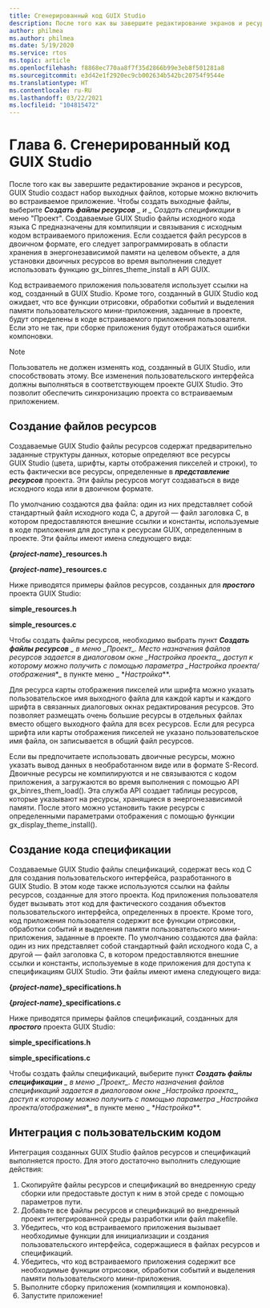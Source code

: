 ```yaml
---
title: Сгенерированный код GUIX Studio
description: После того как вы завершите редактирование экранов и ресурсов, GUIX Studio создаст набор выходных файлов, которые можно включить во встраиваемое приложение.
author: philmea
ms.author: philmea
ms.date: 5/19/2020
ms.service: rtos
ms.topic: article
ms.openlocfilehash: f8868ec770aa8f7f35d2866b99e3eb8f501281a8
ms.sourcegitcommit: e3d42e1f2920ec9cb002634b542bc20754f9544e
ms.translationtype: HT
ms.contentlocale: ru-RU
ms.lasthandoff: 03/22/2021
ms.locfileid: "104815472"
---
```

# <a name="chapter-6-guix-studio-generated-code"></a>Глава 6. Сгенерированный код GUIX Studio

После того как вы завершите редактирование экранов и ресурсов, GUIX Studio создаст набор выходных файлов, которые можно включить во встраиваемое приложение. Чтобы создать выходные файлы, выберите ***Создать файлы ресурсов** _ и _ *_Создать спецификации_** в меню "Проект". Создаваемые GUIX Studio файлы исходного кода языка C предназначены для компиляции и связывания с исходным кодом встраиваемого приложения. Если создается файл ресурсов в двоичном формате, его следует запрограммировать в области хранения в энергонезависимой памяти на целевом объекте, а для установки двоичных ресурсов во время выполнения следует использовать функцию gx_binres_theme_install в API GUIX.

Код встраиваемого приложения пользователя использует ссылки на код, созданный в GUIX Studio. Кроме того, созданный в GUIX Studio код ожидает, что все функции отрисовки, обработки событий и выделения памяти пользовательского мини-приложения, заданные в проекте, будут определены в коде встраиваемого приложения пользователя. Если это не так, при сборке приложения будут отображаться ошибки компоновки.

> [!NOTE]
> Пользователь не должен изменять код, созданный в GUIX Studio, или способствовать этому. Все изменения пользовательского интерфейса должны выполняться в соответствующем проекте GUIX Studio. Это позволит обеспечить синхронизацию проекта со встраиваемым приложением.

## <a name="generating-resource-files"></a>Создание файлов ресурсов

Создаваемые GUIX Studio файлы ресурсов содержат предварительно заданные структуры данных, которые определяют все ресурсы GUIX Studio (цвета, шрифты, карты отображения пикселей и строки), то есть фактически все ресурсы, определенные в ***представление ресурсов*** проекта. Эти файлы ресурсов могут создаваться в виде исходного кода или в двоичном формате.

По умолчанию создаются два файла: один из них представляет собой стандартный файл исходного кода C, а другой — файл заголовка C, в котором предоставляются внешние ссылки и константы, используемые в коде приложения для доступа к ресурсам GUIX, определенным в проекте. Эти файлы имеют имена следующего вида:

**{*project-name*}_resources.h**

**{*project-name*}_resources.c**

Ниже приводятся примеры файлов ресурсов, созданных для ***простого*** проекта GUIX Studio:

**simple_resources.h**

**simple_resources.c**

Чтобы создать файлы ресурсов, необходимо выбрать пункт ***Создать файлы ресурсов** _ в меню _*_Проект_*_. Место назначения файлов ресурсов задается в диалоговом окне _*_Настройка проекта_*_, доступ к которому можно получить с помощью параметра _*_Настройка проекта/отображения_*_ в пункте меню _ *_Настройка_**.

Для ресурса карты отображения пикселей или шрифта можно указать пользовательское имя выходного файла для каждой карты и каждого шрифта в связанных диалоговых окнах редактирования ресурсов. Это позволяет размещать очень большие ресурсы в отдельных файлах вместо общего выходного файла для всех ресурсов. Если для ресурса шрифта или карты отображения пикселей не указано пользовательское имя файла, он записывается в общий файл ресурсов.

Если вы предпочитаете использовать двоичные ресурсы, можно указать вывод данных в необработанном виде или в формате S-Record. Двоичные ресурсы не компилируются и не связываются с кодом приложения, а загружаются во время выполнения с помощью API gx_binres_them_load(). Эта служба API создает таблицы ресурсов, которые указывают на ресурсы, хранящиеся в энергонезависимой памяти. После этого можно установить такие ресурсы с определенными параметрами отображения с помощью функции gx_display_theme_install().

## <a name="generating-specification-code"></a>Создание кода спецификации

Создаваемые GUIX Studio файлы спецификаций, содержат весь код C для создания пользовательского интерфейса, разработанного в GUIX Studio. В этом коде также используются ссылки на файлы ресурсов, созданные для этого проекта. Код приложения пользователя будет вызывать этот код для фактического создания объектов пользовательского интерфейса, определенных в проекте. Кроме того, код приложения пользователя содержит все функции отрисовки, обработки событий и выделения памяти пользовательского мини-приложения, заданные в проекте. По умолчанию создаются два файла: один из них представляет собой стандартный файл исходного кода C, а другой — файл заголовка C, в котором предоставляются внешние ссылки и константы, используемые в коде приложения для доступа к спецификациям GUIX Studio. Эти файлы имеют имена следующего вида:

**{*project-name*}_specifications.h**

**{*project-name*}_specifications.c**

Ниже приводятся примеры файлов спецификаций, созданных для ***простого*** проекта GUIX Studio:

**simple_specifications.h**

**simple_specifications.c**

Чтобы создать файлы спецификаций, выберите пункт ***Создать файлы спецификации** _ в меню _*_Проект_*_. Место назначения файлов спецификаций задается в диалоговом окне _*_Настройка проекта_*_, доступ к которому можно получить с помощью параметра _*_Настройка проекта/отображения_*_ в пункте меню _ *_Настройка_**.

## <a name="integrating-with-user-code"></a>Интеграция с пользовательским кодом

Интеграция созданных GUIX Studio файлов ресурсов и спецификаций выполняется просто. Для этого достаточно выполнить следующие действия:

1. Скопируйте файлы ресурсов и спецификаций во внедренную среду сборки или предоставьте доступ к ним в этой среде с помощью параметров пути.
2. Добавьте все файлы ресурсов и спецификаций во внедренный проект интегрированной среды разработки или файл makefile.
3. Убедитесь, что код встраиваемого приложения вызывает необходимые функции для инициализации и создания пользовательского интерфейса, содержащиеся в файлах ресурсов и спецификаций.
4. Убедитесь, что код встраиваемого приложения содержит все необходимые функции отрисовки, обработки событий и выделения памяти пользовательского мини-приложения.
5. Выполните сборку приложения (компиляция и компоновка).
6. Запустите приложение!